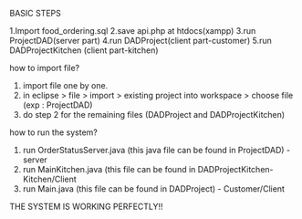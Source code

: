 BASIC STEPS

1.Import food_ordering.sql
2.save api.php at htdocs(xampp)
3.run ProjectDAD(server part)
4.run DADProject(client part-customer)
5.run DADProjectKitchen (client part-kitchen)

how to import file?

1. import file one by one.
2. in eclipse > file > import > existing project into workspace > choose file (exp : ProjectDAD)
3. do step 2 for the remaining files (DADProject and DADProjectKitchen)

how to run the system?

1. run OrderStatusServer.java (this java file can be found in ProjectDAD) - server
2. run MainKitchen.java (this file can be found in DADProjectKitchen- Kitchen/Client
3. run Main.java (this file can be found in DADProject) - Customer/Client

THE SYSTEM IS WORKING PERFECTLY!!



